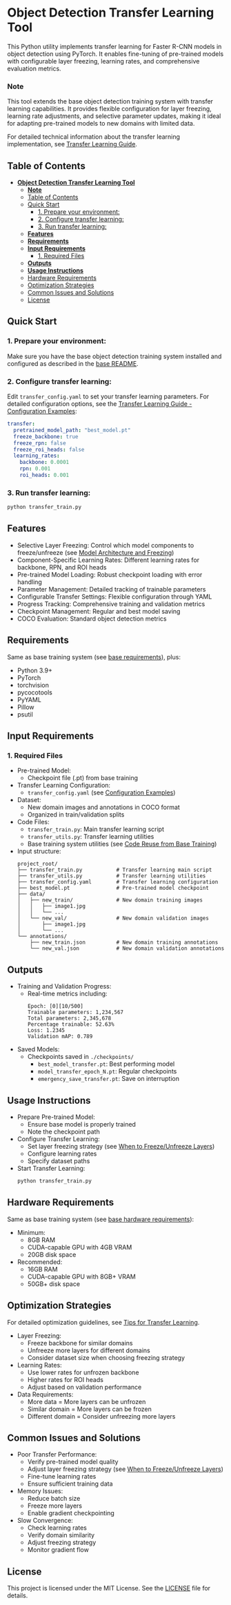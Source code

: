 # **Object Detection Transfer Learning Tool**

This Python utility implements transfer learning for Faster R-CNN models in object detection using PyTorch. It enables fine-tuning of pre-trained models with configurable layer freezing, learning rates, and comprehensive evaluation metrics.

### **Note**

This tool extends the base object detection training system with transfer learning capabilities. It provides flexible configuration for layer freezing, learning rate adjustments, and selective parameter updates, making it ideal for adapting pre-trained models to new domains with limited data.

For detailed technical information about the transfer learning implementation, see [Transfer Learning Guide](transfer_learning_guide.md).

## Table of Contents
- [**Object Detection Transfer Learning Tool**](#object-detection-transfer-learning-tool)
    - [**Note**](#note)
  - [Table of Contents](#table-of-contents)
  - [Quick Start](#quick-start)
    - [1. Prepare your environment:](#1-prepare-your-environment)
    - [2. Configure transfer learning:](#2-configure-transfer-learning)
    - [3. Run transfer learning:](#3-run-transfer-learning)
  - [**Features**](#features)
  - [**Requirements**](#requirements)
  - [**Input Requirements**](#input-requirements)
    - [1. Required Files](#1-required-files)
  - [**Outputs**](#outputs)
  - [**Usage Instructions**](#usage-instructions)
  - [Hardware Requirements](#hardware-requirements)
  - [Optimization Strategies](#optimization-strategies)
  - [Common Issues and Solutions](#common-issues-and-solutions)
  - [License](#license)

## Quick Start

### 1. Prepare your environment:
Make sure you have the base object detection training system installed and configured as described in the [base README](README.md).

### 2. Configure transfer learning:
Edit `transfer_config.yaml` to set your transfer learning parameters. For detailed configuration options, see the [Transfer Learning Guide - Configuration Examples](transfer_learning_guide.md#configuration-examples):

```yaml
transfer:
  pretrained_model_path: "best_model.pt"
  freeze_backbone: true
  freeze_rpn: false
  freeze_roi_heads: false
  learning_rates:
    backbone: 0.0001
    rpn: 0.001
    roi_heads: 0.001
```

### 3. Run transfer learning:
```bash
python transfer_train.py
```

## **Features**

- Selective Layer Freezing: Control which model components to freeze/unfreeze (see [Model Architecture and Freezing](transfer_learning_guide.md#model-architecture-and-freezing))
- Component-Specific Learning Rates: Different learning rates for backbone, RPN, and ROI heads
- Pre-trained Model Loading: Robust checkpoint loading with error handling
- Parameter Management: Detailed tracking of trainable parameters
- Configurable Transfer Settings: Flexible configuration through YAML
- Progress Tracking: Comprehensive training and validation metrics
- Checkpoint Management: Regular and best model saving
- COCO Evaluation: Standard object detection metrics

## **Requirements**

Same as base training system (see [base requirements](README.md#requirements)), plus:
- Python 3.9+
- PyTorch
- torchvision
- pycocotools
- PyYAML
- Pillow
- psutil

## **Input Requirements**

### 1. Required Files
- Pre-trained Model:
  - Checkpoint file (.pt) from base training
- Transfer Learning Configuration:
  - `transfer_config.yaml` (see [Configuration Examples](transfer_learning_guide.md#configuration-examples))
- Dataset:
  - New domain images and annotations in COCO format
  - Organized in train/validation splits
- Code Files:
  - `transfer_train.py`: Main transfer learning script
  - `transfer_utils.py`: Transfer learning utilities
  - Base training system utilities (see [Code Reuse from Base Training](transfer_learning_guide.md#code-reuse-from-base-training))
- Input structure:
  ```
  project_root/
  ├── transfer_train.py           # Transfer learning main script
  ├── transfer_utils.py           # Transfer learning utilities
  ├── transfer_config.yaml        # Transfer learning configuration
  ├── best_model.pt               # Pre-trained model checkpoint
  ├── data/
  │   ├── new_train/              # New domain training images
  │   │   ├── image1.jpg
  │   │   └── ...
  │   └── new_val/                # New domain validation images
  │       ├── image1.jpg
  │       └── ...         
  └── annotations/
      ├── new_train.json          # New domain training annotations
      └── new_val.json            # New domain validation annotations
  ```

## **Outputs**

- Training and Validation Progress:
  - Real-time metrics including:
    ```
    Epoch: [0][10/500]
    Trainable parameters: 1,234,567
    Total parameters: 2,345,678
    Percentage trainable: 52.63%
    Loss: 1.2345
    Validation mAP: 0.789
    ```
- Saved Models:
  - Checkpoints saved in `./checkpoints/`
    - `best_model_transfer.pt`: Best performing model
    - `model_transfer_epoch_N.pt`: Regular checkpoints
    - `emergency_save_transfer.pt`: Save on interruption

## **Usage Instructions**

- Prepare Pre-trained Model:
   - Ensure base model is properly trained
   - Note the checkpoint path
- Configure Transfer Learning:
   - Set layer freezing strategy (see [When to Freeze/Unfreeze Layers](transfer_learning_guide.md#when-to-freezeunfreeze-layers))
   - Configure learning rates
   - Specify dataset paths
- Start Transfer Learning:
  ```bash
  python transfer_train.py
  ```

## Hardware Requirements

Same as base training system (see [base hardware requirements](README.md#hardware-requirements)):
- Minimum:
  - 8GB RAM
  - CUDA-capable GPU with 4GB VRAM
  - 20GB disk space
- Recommended:
  - 16GB RAM
  - CUDA-capable GPU with 8GB+ VRAM
  - 50GB+ disk space

## Optimization Strategies

For detailed optimization guidelines, see [Tips for Transfer Learning](transfer_learning_guide.md#tips-for-transfer-learning).

- Layer Freezing:
  - Freeze backbone for similar domains
  - Unfreeze more layers for different domains
  - Consider dataset size when choosing freezing strategy
- Learning Rates:
  - Use lower rates for unfrozen backbone
  - Higher rates for ROI heads
  - Adjust based on validation performance
- Data Requirements:
  - More data = More layers can be unfrozen
  - Similar domain = More layers can be frozen
  - Different domain = Consider unfreezing more layers

## Common Issues and Solutions

- Poor Transfer Performance:
  - Verify pre-trained model quality
  - Adjust layer freezing strategy (see [When to Freeze/Unfreeze Layers](transfer_learning_guide.md#when-to-freezeunfreeze-layers))
  - Fine-tune learning rates
  - Ensure sufficient training data
- Memory Issues:
  - Reduce batch size
  - Freeze more layers
  - Enable gradient checkpointing
- Slow Convergence:
  - Check learning rates
  - Verify domain similarity
  - Adjust freezing strategy
  - Monitor gradient flow

## License

This project is licensed under the MIT License. See the [LICENSE](LICENSE) file for details.